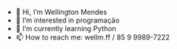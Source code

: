 - 👋 Hi, I’m Wellington Mendes
- 👀 I’m interested in  programação
- 🌱 I’m currently learning  Python
- 📫 How to reach me: wellm.ff / 85 9 9989-7222

<!---
wellmendes07/wellmendes07 is a ✨ special ✨ repository because its `README.md` (this file) appears on your GitHub profile.
You can click the Preview link to take a look at your changes.
--->
